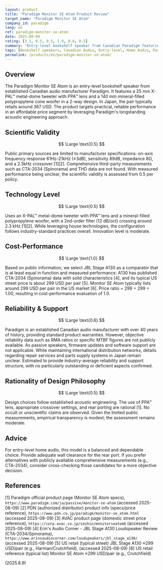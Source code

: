 ```yaml
---
layout: product
title: "Paradigm Monitor SE Atom Product Review"
target_name: "Paradigm Monitor SE Atom"
company_id: paradigm
lang: en
ref: paradigm-monitor-se-atom
date: 2025-08-09
rating: [3.1, 0.5, 0.5, 1.0, 0.6, 0.5]
summary: "Entry-level bookshelf speaker from Canadian Paradigm featuring good acoustic design and affordable pricing, though measured performance and technology level remain average"
tags: [Bookshelf speakers, Canadian Audio, Entry-level, Home Audio, Passive speakers]
permalink: /products/en/paradigm-monitor-se-atom/
---
```

## Overview

The Paradigm Monitor SE Atom is an entry-level bookshelf speaker from established Canadian audio manufacturer Paradigm. It features a 25 mm X-PAL™ metal-dome tweeter with PPA™ lens and a 140 mm mineral-filled polypropylene cone woofer in a 2-way design. In Japan, the pair typically retails around 367 USD. The product targets practical, reliable performance in an affordable price segment by leveraging Paradigm's longstanding acoustic engineering approach.

## Scientific Validity

$$ \Large \text{0.5} $$

Public primary sources are limited to manufacturer specifications: on-axis frequency response 61Hz–21kHz (±3dB), sensitivity 89dB, impedance 8Ω, and a 2.3kHz crossover [1][2]. Comprehensive third-party measurements such as CTA-2034 (Spinorama) and THD data are not found. With measured performance being unclear, the scientific validity is assessed from 0.5 per policy.

## Technology Level

$$ \Large \text{0.5} $$

Uses an X-PAL™ metal-dome tweeter with PPA™ lens and a mineral-filled polypropylene woofer, with a 2nd-order filter (12 dB/oct) crossing around 2.3 kHz [1][2]. While leveraging house technologies, the configuration follows industry-standard practices overall. Innovation level is moderate.

## Cost-Performance

$$ \Large \text{1.0} $$

Based on public information, we select JBL Stage A130 as a comparator that is at least equal in function and measured performance. A130 has published CTA-2034 (Spinorama) data with solid characteristics [4], and its typical US street price is about 299 USD per pair [5]. Monitor SE Atom typically lists around 299 USD per pair in the US market [6]. Price ratio = 299 ÷ 299 = 1.00, resulting in cost-performance evaluation of 1.0.

## Reliability & Support

$$ \Large \text{0.6} $$

Paradigm is an established Canadian audio manufacturer with over 40 years of history, providing standard product warranties. However, objective reliability data such as RMA ratios or specific MTBF figures are not publicly available. As passive speakers, firmware updates and software support are not applicable. While maintaining international distribution networks, details regarding repair services and parts supply systems in Japan remain unclear. Estimated to provide industry-average reliability and support structure, with no particularly outstanding or deficient aspects confirmed.

## Rationality of Design Philosophy

$$ \Large \text{0.5} $$

Design choices follow established acoustic engineering. The use of PPA™ lens, appropriate crossover settings, and rear porting are rational [1]. No occult or unscientific claims are observed. Given the limited public measurements, empirical transparency is modest; the assessment remains moderate.

## Advice

For entry-level home audio, this model is a balanced and dependable choice. Provide adequate wall clearance for the rear port. If you prefer alternatives with publicly available comprehensive measurements (e.g., CTA-2034), consider cross-checking those candidates for a more objective decision.

## References

[1] Paradigm official product page (Monitor SE Atom specs), `https://www.paradigm.com/ja/passive/monitor-se-atom` (accessed 2025-08-09)
[2] PDN (authorized distributor) product info (specs/price reference), `https://www.pdn.co.jp/paradigm/monitor-se_atom.html` (accessed 2025-08-09)
[3] AVAC product page (domestic street price reference), `https://corp.avac.co.jp/seihin/monitorseatomb` (accessed 2025-08-09)
[4] Erin's Audio Corner - JBL Stage A130 Loudspeaker Review (CTA-2034/Spinorama), `https://www.erinsaudiocorner.com/loudspeakers/jbl_stage_a130/` (accessed 2025-08-09)
[5] US retail (typical street) JBL Stage A130 ≈299 USD/pair (e.g., Harman/Crutchfield), (accessed 2025-08-09)
[6] US retail reference (typical list) Monitor SE Atom ≈299 USD/pair (e.g., Crutchfield)

(2025.8.9)